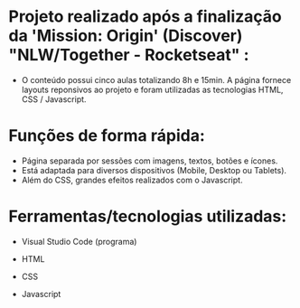 # Projeto realizado após a finalização da 'Mission: Origin' (Discover) "NLW/Together - Rocketseat" :

+ O conteúdo possui cinco aulas totalizando 8h e 15min. A página fornece layouts reponsivos ao projeto e foram utilizadas as tecnologias HTML, CSS / Javascript.

# Funções de forma rápida:

+ Página separada por sessões com imagens, textos, botões e ícones.
+ Está adaptada para diversos dispositivos (Mobile, Desktop ou Tablets).
+ Além do CSS, grandes efeitos realizados com o Javascript.

# Ferramentas/tecnologias utilizadas:

+ Visual Studio Code (programa)

+ HTML
+ CSS
+ Javascript
